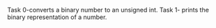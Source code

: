 Task 0-converts a binary number to an unsigned int.
Task 1- prints the binary representation of a number.
